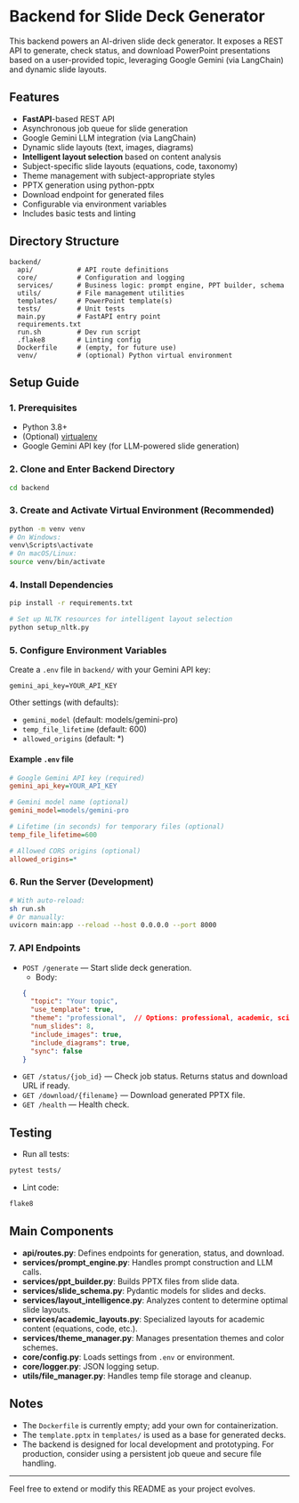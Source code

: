 # Backend for Slide Deck Generator

This backend powers an AI-driven slide deck generator. It exposes a REST API to generate, check status, and download PowerPoint presentations based on a user-provided topic, leveraging Google Gemini (via LangChain) and dynamic slide layouts.

## Features
- **FastAPI**-based REST API
- Asynchronous job queue for slide generation
- Google Gemini LLM integration (via LangChain)
- Dynamic slide layouts (text, images, diagrams)
- **Intelligent layout selection** based on content analysis
- Subject-specific slide layouts (equations, code, taxonomy)
- Theme management with subject-appropriate styles
- PPTX generation using python-pptx
- Download endpoint for generated files
- Configurable via environment variables
- Includes basic tests and linting

## Directory Structure
```
backend/
  api/           # API route definitions
  core/          # Configuration and logging
  services/      # Business logic: prompt engine, PPT builder, schema
  utils/         # File management utilities
  templates/     # PowerPoint template(s)
  tests/         # Unit tests
  main.py        # FastAPI entry point
  requirements.txt
  run.sh         # Dev run script
  .flake8        # Linting config
  Dockerfile     # (empty, for future use)
  venv/          # (optional) Python virtual environment
```

## Setup Guide

### 1. Prerequisites
- Python 3.8+
- (Optional) [virtualenv](https://virtualenv.pypa.io/)
- Google Gemini API key (for LLM-powered slide generation)

### 2. Clone and Enter Backend Directory
```sh
cd backend
```

### 3. Create and Activate Virtual Environment (Recommended)
```sh
python -m venv venv
# On Windows:
venv\Scripts\activate
# On macOS/Linux:
source venv/bin/activate
```

### 4. Install Dependencies
```sh
pip install -r requirements.txt

# Set up NLTK resources for intelligent layout selection
python setup_nltk.py
```

### 5. Configure Environment Variables
Create a `.env` file in `backend/` with your Gemini API key:
```
gemini_api_key=YOUR_API_KEY
```
Other settings (with defaults):
- `gemini_model` (default: models/gemini-pro)
- `temp_file_lifetime` (default: 600)
- `allowed_origins` (default: *)

#### Example `.env` file
```ini
# Google Gemini API key (required)
gemini_api_key=YOUR_API_KEY

# Gemini model name (optional)
gemini_model=models/gemini-pro

# Lifetime (in seconds) for temporary files (optional)
temp_file_lifetime=600

# Allowed CORS origins (optional)
allowed_origins=*
```

### 6. Run the Server (Development)
```sh
# With auto-reload:
sh run.sh
# Or manually:
uvicorn main:app --reload --host 0.0.0.0 --port 8000
```

### 7. API Endpoints
- `POST /generate` — Start slide deck generation. 
  - Body: 
  ```json
  {
    "topic": "Your topic",
    "use_template": true,
    "theme": "professional",  // Options: professional, academic, science, humanities, engineering, creative
    "num_slides": 8,
    "include_images": true,
    "include_diagrams": true,
    "sync": false
  }
  ```
- `GET /status/{job_id}` — Check job status. Returns status and download URL if ready.
- `GET /download/{filename}` — Download generated PPTX file.
- `GET /health` — Health check.

## Testing
- Run all tests:
```sh
pytest tests/
```
- Lint code:
```sh
flake8
```

## Main Components
- **api/routes.py**: Defines endpoints for generation, status, and download.
- **services/prompt_engine.py**: Handles prompt construction and LLM calls.
- **services/ppt_builder.py**: Builds PPTX files from slide data.
- **services/slide_schema.py**: Pydantic models for slides and decks.
- **services/layout_intelligence.py**: Analyzes content to determine optimal slide layouts.
- **services/academic_layouts.py**: Specialized layouts for academic content (equations, code, etc.).
- **services/theme_manager.py**: Manages presentation themes and color schemes.
- **core/config.py**: Loads settings from `.env` or environment.
- **core/logger.py**: JSON logging setup.
- **utils/file_manager.py**: Handles temp file storage and cleanup.

## Notes
- The `Dockerfile` is currently empty; add your own for containerization.
- The `template.pptx` in `templates/` is used as a base for generated decks.
- The backend is designed for local development and prototyping. For production, consider using a persistent job queue and secure file handling.

---

Feel free to extend or modify this README as your project evolves. 